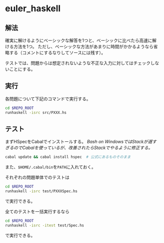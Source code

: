 # euler_haskell

## 解法
確実に解けるようにベーシックな解答を1つと、ベーシックに比べたら高速に解ける方法を1つ。
ただし、ベーシックな方法があまりに時間がかかるようなら省略する（コメントにするなりしてソースには残す）。

テストでは、問題からは想定されないような不正な入力に対してはチェックしないことにする。

## 実行
各問題について下記のコマンドで実行する。
```sh
cd $REPO_ROOT
runhaskell -isrc src/PXXX.hs
```

## テスト
まずHSpecをCabalでインストールする。
*Bash on WindowsではStackが遅すぎるのでCabalを使っているが、改善されたらStackでやるように修正する。*
```sh
cabal update && cabal install hspec  # 公式にあるものそのまま
```
また、`$HOME/.cabal/bin`を`PATH`に入れておく。

それぞれの問題単体でのテストは
```sh
cd $REPO_ROOT
runhaskell -isrc test/PXXXSpec.hs
```
で実行できる。

全てのテストを一括実行するなら
```sh
cd $REPO_ROOT
runhaskell -isrc -itest test/Spec.hs
```
で実行できる。
